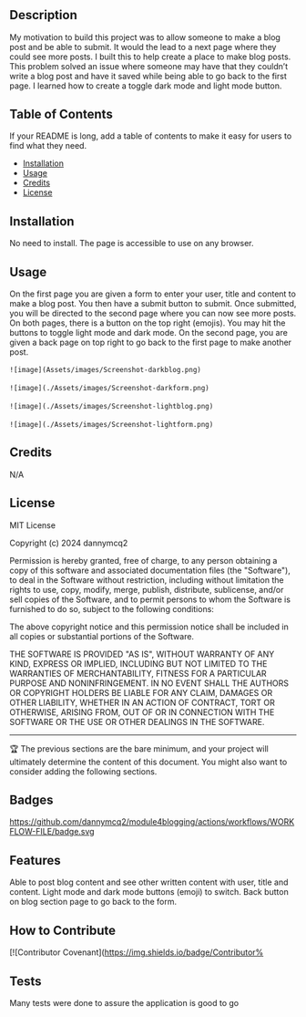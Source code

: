 # <My-Blog-Posts>

## Description

My motivation to build this project was to allow someone to make a blog post and be able to submit. It would the lead to a next page where they could see more posts.
I built this to help create a place to make blog posts.
This problem solved an issue where someone may have that they couldn’t write a blog post and have it saved while being able to go back to the first page.
I learned how to create a toggle dark mode and light mode button.

## Table of Contents 

If your README is long, add a table of contents to make it easy for users to find what they need.

- [Installation](#installation)
- [Usage](#usage)
- [Credits](#credits)
- [License](#license)

## Installation

No need to install. The page is accessible to use on any browser.

## Usage

On the first page you are given a form to enter your user, title and content to make a blog post. You then have a submit button to submit. Once submitted, you will be directed to the second page where you can now see more posts. On both pages, there is a button on the top right (emojis). You may hit the buttons to toggle light mode and dark mode. On the second page, you are given a back page on top right to go back to the first page to make another post.



    ![image](Assets/images/Screenshot-darkblog.png)
    
    ![image](./Assets/images/Screenshot-darkform.png)
    
    ![image](./Assets/images/Screenshot-lightblog.png)
    
    ![image](./Assets/images/Screenshot-lightform.png)
    


## Credits

N/A

## License

MIT License

Copyright (c) 2024 dannymcq2

Permission is hereby granted, free of charge, to any person obtaining a copy
of this software and associated documentation files (the "Software"), to deal
in the Software without restriction, including without limitation the rights
to use, copy, modify, merge, publish, distribute, sublicense, and/or sell
copies of the Software, and to permit persons to whom the Software is
furnished to do so, subject to the following conditions:

The above copyright notice and this permission notice shall be included in all
copies or substantial portions of the Software.

THE SOFTWARE IS PROVIDED "AS IS", WITHOUT WARRANTY OF ANY KIND, EXPRESS OR
IMPLIED, INCLUDING BUT NOT LIMITED TO THE WARRANTIES OF MERCHANTABILITY,
FITNESS FOR A PARTICULAR PURPOSE AND NONINFRINGEMENT. IN NO EVENT SHALL THE
AUTHORS OR COPYRIGHT HOLDERS BE LIABLE FOR ANY CLAIM, DAMAGES OR OTHER
LIABILITY, WHETHER IN AN ACTION OF CONTRACT, TORT OR OTHERWISE, ARISING FROM,
OUT OF OR IN CONNECTION WITH THE SOFTWARE OR THE USE OR OTHER DEALINGS IN THE
SOFTWARE.

---

🏆 The previous sections are the bare minimum, and your project will ultimately determine the content of this document. You might also want to consider adding the following sections.

## Badges

https://github.com/dannymcq2/module4blogging/actions/workflows/WORKFLOW-FILE/badge.svg

## Features

Able to post blog content and see other written content with user, title and content.
Light mode and dark mode buttons (emoji) to switch. Back button on blog section page to go back to the form.

## How to Contribute

[![Contributor Covenant](https://img.shields.io/badge/Contributor%
## Tests

Many tests were done to assure the application is good to go
